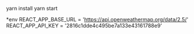 yarn install
yarn start

*env
REACT_APP_BASE_URL = 'https://api.openweathermap.org/data/2.5/'
REACT_APP_API_KEY = '2816c1dde4c495be7a133e43161788e9'